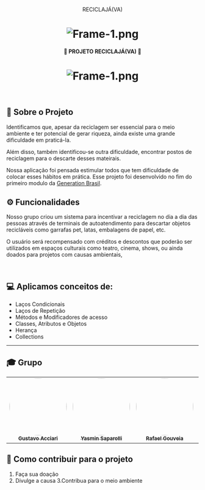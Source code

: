 <p align="center">
RECICLAJÁ(VA)
</p>

<h1 align="center">
    <img src="https://www.imagemhost.com.br/images/2023/04/25/Frame-1.png" alt="Frame-1.png" border="0" />
</h1>

<h4 align="center">🌲  PROJETO RECICLAJÁ(VA) 🌲</h4>


<h1 align="center">
    <img src="https://img.shields.io/badge/java-%23ED8B00.svg?style=for-the-badge&logo=openjdk&logoColor=white" alt="Frame-1.png" border="0" />
</h1>

<br>

## 🌱 Sobre o Projeto

Identificamos que, apesar da reciclagem ser essencial para o meio ambiente e ter potencial de gerar riqueza, ainda existe uma grande dificuldade em praticá-la.

Além disso, também identificou-se outra dificuldade, encontrar postos de reciclagem para o descarte desses mateirais.

Nossa aplicação foi pensada estimular todos que tem dificuldade de colocar esses hábitos em prática. Esse projeto foi desenvolvido no fim do primeiro modulo da 
[Generation Brasil](https://brazil.generation.org/).
## ⚙ Funcionalidades
Nosso grupo criou um sistema para incentivar a reciclagem no dia a dia das pessoas através de terminais de autoatendimento para descartar objetos recicláveis como garrafas pet, latas, embalagens de papel, etc.

O usuário será recompensado com créditos e descontos que poderão ser utilizados em espaços culturais como teatro, cinema, shows, ou ainda doados para projetos com causas ambientais,

<br>

## 💻 Aplicamos conceitos de:

- Laços Condicionais
- Laços de Repetição
- Métodos e Modificadores de acesso
- Classes, Atributos e Objetos       
- Herança
- Collections


---

## 🎓 Grupo



<table>
  <tr>
    <td align="center"><a href="https://github.com/Guacciari"><img style="border-radius: 50%;" src="https://avatars.githubusercontent.com/u/127262251?v=4" width="150px;" alt=""/><br /><sub><b>Gustavo Acciari</b></sub></a><br /><a href="https://thegetset.herokuapp.com/" title="GetSet"></a></td>
    <td align="center"><a href="https://github.com/Yasmin-CCS"><img style="border-radius: 50%;" src="https://avatars.githubusercontent.com/u/127205957?v=4" width="150px;" alt=""/><br /><sub><b>Yasmin Saparolli</b></sub></a><br /><a href="https://github.com/Yasmin-CCS" title="GetSet"></a></td>
    <td align="center"><a href="https://github.com/RaffaGouveia"><img style="border-radius: 50%;" src="https://avatars.githubusercontent.com/u/127224003?v=4" width="150px" alt=""/><br /><sub><b>Rafael Gouveia</b></sub></a><br /><a href="" title="GetSet"></a></td>
    <td align="center"><a href="https://github.com/celoselado"><img style="border-radius: 50%;" src="https://media.licdn.com/dms/image/D4E03AQFKD29VfmvbfA/profile-displayphoto-shrink_800_800/0/1678922475652?e=1685577600&v=beta&t=z5Nef9RJ-5n4pr3tqyFf_3ppJ_klD5gDNEriVa0UO6Q" width="150px;" alt=""/><br /><sub><b> Marcelo Alexandre</b></sub></a><br /><a href="https://thegetset.herokuapp.com/" title="GetSet"></a></td> 
    <td align="center"><a href="https://github.com/JesscMendesr"><img style="border-radius: 50%;" src="https://avatars.githubusercontent.com/u/112830319?v=4" width="150px;" alt=""/><br /><sub><b>Jess Mendes</b></sub></a><br /title="GetSet"></a></td>
    <td align="center"><a href="https://github.com/juliana-inocencio"><img style="border-radius: 50%;" src="https://avatars.githubusercontent.com/u/103137785?v=1" width="150px;" alt=""/><br /><sub><b>Juliana Inocencio</b></sub></a><br /><a href="https://thegetset.herokuapp.com/" title="GetSet"></a></td>
  </tr>
</table>

## 💪 Como contribuir para o projeto

1. Faça sua doação 
2. Divulge a causa 
3.Contribua para o meio ambiente
